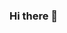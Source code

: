 ### Hi there 👋

<!--
**uvjour/uvjour** is a ✨ _special_ ✨ repository because its `README.md` (this file) appears on your GitHub profile.

Here are some ideas to get you started:
I'm Utsav Gupta (Uv). Welcome to my profile!

- 🔭 I’m currently working on ... Various projects
- 🌱 I’m currently learning ... Javascript, Python, Node and React (learning never stops)
- 👯 I’m looking to collaborate on ... full-stack projects
- 💬 Ask me about ... Markets 📈
- 😄 Pronouns: ... He, Him, His
- ⚡ Fun fact: I've been an Award Winning Photographer/Graphic Designer
-->
